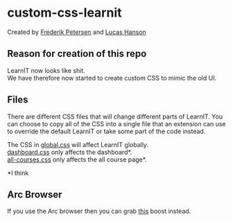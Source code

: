 # custom-css-learnit

Created by [Frederik Petersen](https://github.com/fredpetersen) and [Lucas Hanson](https://github.com/lucasfth)

## Reason for creation of this repo

LearnIT now looks like shit.\
We have therefore now started to create custom CSS to mimic the old UI.

## Files

There are different CSS files that will change different parts of LearnIT. 
You can choose to copy all of the CSS into a single file that an extension can use to override the default LearnIT or take some part of the code instead.

The CSS in [global.css](https://github.com/lucasfth/custom-css-learnit/blob/main/global.css) will affect LearnIT globally.\
[dashboard.css](https://github.com/lucasfth/custom-css-learnit/blob/main/dashboard.css) only affects the dashboard*.\
[all-courses.css](https://github.com/lucasfth/custom-css-learnit/blob/main/all-courses.css) only affects the all course page*.

*I think

## Arc Browser
If you use the Arc browser then you can grab [this](https://arc.net/boost/E4DEFEC3-EA73-46F9-9E64-77937932DEE8) boost instead.
